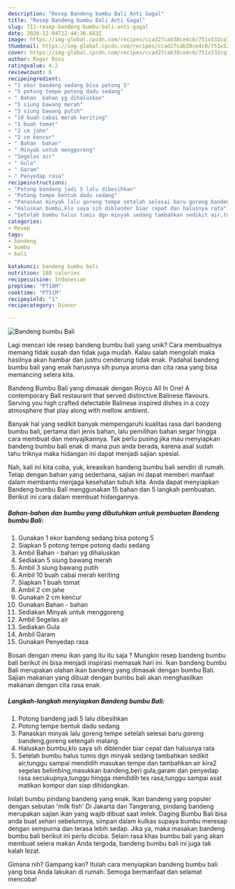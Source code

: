```yaml
---
description: "Resep Bandeng bumbu Bali Anti Gagal"
title: "Resep Bandeng bumbu Bali Anti Gagal"
slug: 711-resep-bandeng-bumbu-bali-anti-gagal
date: 2020-12-04T12:44:36.683Z
image: https://img-global.cpcdn.com/recipes/ccad27cab38ce4c0/751x532cq70/bandeng-bumbu-bali-foto-resep-utama.jpg
thumbnail: https://img-global.cpcdn.com/recipes/ccad27cab38ce4c0/751x532cq70/bandeng-bumbu-bali-foto-resep-utama.jpg
cover: https://img-global.cpcdn.com/recipes/ccad27cab38ce4c0/751x532cq70/bandeng-bumbu-bali-foto-resep-utama.jpg
author: Roger Ross
ratingvalue: 4.2
reviewcount: 6
recipeingredient:
- "1 ekor bandeng sedang bisa potong 5"
- "5 potong tempe potong dadu sedang"
- " Bahan  bahan yg dihaluskan"
- "5 siung bawang merah"
- "3 siung bawang putih"
- "10 buah cabai merah keriting"
- "1 buah tomat"
- "2 cm jahe"
- "2 cm kencur"
- " Bahan  bahan"
- " Minyak untuk menggoreng"
- "Segelas air"
- " Gula"
- " Garam"
- " Penyedap rasa"
recipeinstructions:
- "Potong bandeng jadi 5 lalu dibesihkan"
- "Potong tempe bentuk dadu sedang"
- "Panaskan minyak lalu goreng tempe setelah selesai baru goreng bandeng,goreng setengah matang"
- "Haluskan bumbu,klo saya sih diblender biar cepat dan halusnya rata"
- "Setelah bumbu halus tumis dgn minyak sedang tambahkan sedikit air,tunggu sampai mendidih masukan tempe dan tambahkan air kira2 segelas belimbing,masukkan bandeng,beri gula,garam dan penyedap rasa secukupnya,tunggu hingga mendidih tes rasa,tunggu sampai asat matikan kompor dan siap dihidangkan."
categories:
- Resep
tags:
- bandeng
- bumbu
- bali

katakunci: bandeng bumbu bali 
nutrition: 188 calories
recipecuisine: Indonesian
preptime: "PT18M"
cooktime: "PT51M"
recipeyield: "1"
recipecategory: Dinner

---
```



![Bandeng bumbu Bali](https://img-global.cpcdn.com/recipes/ccad27cab38ce4c0/751x532cq70/bandeng-bumbu-bali-foto-resep-utama.jpg)

Lagi mencari ide resep bandeng bumbu bali yang unik? Cara membuatnya memang tidak susah dan tidak juga mudah. Kalau salah mengolah maka hasilnya akan hambar dan justru cenderung tidak enak. Padahal bandeng bumbu bali yang enak harusnya sih punya aroma dan cita rasa yang bisa memancing selera kita.

Bandeng Bumbu Bali yang dimasak dengan Royco All In One! A contemporary Bali restaurant that served distinctive Balinese flavours. Serving you high crafted delectable Balinese inspired dishes in a cozy atmosphere that play along with mellow ambient.

Banyak hal yang sedikit banyak mempengaruhi kualitas rasa dari bandeng bumbu bali, pertama dari jenis bahan, lalu pemilihan bahan segar hingga cara membuat dan menyajikannya. Tak perlu pusing jika mau menyiapkan bandeng bumbu bali enak di mana pun anda berada, karena asal sudah tahu triknya maka hidangan ini dapat menjadi sajian spesial.


Nah, kali ini kita coba, yuk, kreasikan bandeng bumbu bali sendiri di rumah. Tetap dengan bahan yang sederhana, sajian ini dapat memberi manfaat dalam membantu menjaga kesehatan tubuh kita. Anda dapat menyiapkan Bandeng bumbu Bali menggunakan 15 bahan dan 5 langkah pembuatan. Berikut ini cara dalam membuat hidangannya.

<!--inarticleads1-->

##### Bahan-bahan dan bumbu yang dibutuhkan untuk pembuatan Bandeng bumbu Bali:

1. Gunakan 1 ekor bandeng sedang bisa potong 5
1. Siapkan 5 potong tempe potong dadu sedang
1. Ambil  Bahan - bahan yg dihaluskan
1. Sediakan 5 siung bawang merah
1. Ambil 3 siung bawang putih
1. Ambil 10 buah cabai merah keriting
1. Siapkan 1 buah tomat
1. Ambil 2 cm jahe
1. Gunakan 2 cm kencur
1. Gunakan  Bahan - bahan
1. Sediakan  Minyak untuk menggoreng
1. Ambil Segelas air
1. Sediakan  Gula
1. Ambil  Garam
1. Gunakan  Penyedap rasa


Bosan dengan menu ikan yang itu itu saja ? Mungkin resep bandeng bumbu bali berikut ini bisa menjadi inspirasi memasak hari ini. Ikan bandeng bumbu Bali merupakan olahan ikan bandeng yang dimasak dengan bumbu Bali. Sajian makanan yang dibuat dengan bumbu bali akan menghasilkan makanan dengan cita rasa enak. 

<!--inarticleads2-->

##### Langkah-langkah menyiapkan Bandeng bumbu Bali:

1. Potong bandeng jadi 5 lalu dibesihkan
1. Potong tempe bentuk dadu sedang
1. Panaskan minyak lalu goreng tempe setelah selesai baru goreng bandeng,goreng setengah matang
1. Haluskan bumbu,klo saya sih diblender biar cepat dan halusnya rata
1. Setelah bumbu halus tumis dgn minyak sedang tambahkan sedikit air,tunggu sampai mendidih masukan tempe dan tambahkan air kira2 segelas belimbing,masukkan bandeng,beri gula,garam dan penyedap rasa secukupnya,tunggu hingga mendidih tes rasa,tunggu sampai asat matikan kompor dan siap dihidangkan.


Inilah bumbu pindang bandeng yang enak. Ikan bandeng yang populer dengan sebutan &#39;milk fish&#39; Di Jakarta dan Tangerang, pindang bandeng merupakan sajian ikan yang wajib dibuat saat imlek. Daging Bumbu Bali bisa anda buat sehari sebelumnya, simpan dalam kulkas supaya bumbu meresap dengan sempurna dan terasa lebih sedap. Jika ya, maka masakan bandeng bumbu bali berikut ini perlu dicoba. Selain rasa khas bumbu bali yang akan membuat selera makan Anda tergoda, bandeng bumbu bali ini juga tak kalah lezat. 

Gimana nih? Gampang kan? Itulah cara menyiapkan bandeng bumbu bali yang bisa Anda lakukan di rumah. Semoga bermanfaat dan selamat mencoba!
